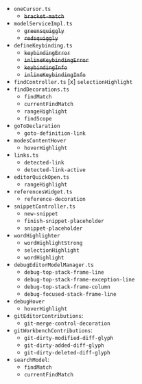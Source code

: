 
* `oneCursor.ts`
  * ~~`bracket-match`~~
* `modelServiceImpl.ts`
  * ~~`greensquiggly`~~
  * ~~`redsquiggly`~~
* `defineKeybinding.ts`
  * ~~`keybindingError`~~
  * ~~`inlineKeybindingError`~~
  * ~~`keybindingInfo`~~
  * ~~`inlineKeybindingInfo`~~
* `findController.ts`
  [x] `selectionHighlight`
* `findDecorations.ts`
  * `findMatch`
  * `currentFindMatch`
  * `rangeHighlight`
  * `findScope`
* `goToDeclaration`
  * `goto-definition-link`
* `modesContentHover`
  * `hoverHighlight`
* `links.ts`
  * `detected-link`
  * `detected-link-active`
* `editorQuickOpen.ts`
  * `rangeHighlight`
* `referencesWidget.ts`
  * `reference-decoration`
* `snippetController.ts`
  * `new-snippet`
  * `finish-snippet-placeholder`
  * `snippet-placeholder`
* `wordHighlighter`
  * `wordHighlightStrong`
  * `selectionHighlight`
  * `wordHighlight`
* `debugEditorModelManager.ts`
  * `debug-top-stack-frame-line`
  * `debug-top-stack-frame-exception-line`
  * `debug-top-stack-frame-column`
  * `debug-focused-stack-frame-line`
* `debugHover`
  * `hoverHighlight`
* `gitEditorContributions`:
  * `git-merge-control-decoration`
* `gitWorkbenchContributions`:
  * `git-dirty-modified-diff-glyph`
  * `git-dirty-added-diff-glyph`
  * `git-dirty-deleted-diff-glyph`
* `searchModel`:
  * `findMatch`
  * `currentFindMatch`